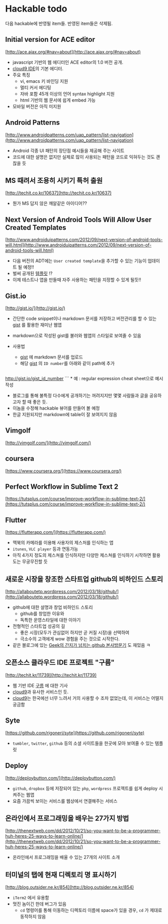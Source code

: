 # Hackable todo

다음 hackable에 반영될 item들. 반영된 item들은 삭제됨.

## Initial version for ACE editor

[http://ace.ajax.org/#nav=about](http://ace.ajax.org/#nav=about)

* javascript 기반의 웹 에디터인 ACE editor의 1.0 버전 공개.
* [cloud9 IDE](https://c9.io/)의 기본 에디터.
* 주요 특징
	* vi, emacs 키 바인딩 지원
	* 멀티 커서 에디팅
	* 자바 포함 45개 이상의 언어 syntax highlight 지원
	* html 기반의 웹 문서에 쉽게 embed 가능
* 모바일 버전은 아직 미지원

## Android Patterns

[http://www.androidpatterns.com/uap_pattern/list-navigation](http://www.androidpatterns.com/uap_pattern/list-navigation)

* Android 각종 UI 패턴의 장단점 예시들을 제공해 주는 사이트
* 코드에 대한 설명은 없지만 실제로 많이 사용되는 패턴을 코드로 익혀두는 것도 괜찮을 듯

## MS 때려서 조용히 시키기 특허 출원

[http://techit.co.kr/10637](http://techit.co.kr/10637)

* 뭔가 MS 답지 않은 깨알같은 아이디어??

## Next Version of Android Tools Will Allow User Created Templates

[http://www.androiduipatterns.com/2012/09/next-version-of-android-tools-will.html](http://www.androiduipatterns.com/2012/09/next-version-of-android-tools-will.html)

* 다음 버전의 ADT에는 `User created template`을 추가할 수 있는 기능이 업데이트 될 예정!!
* 벌써 공개된 [템플릿](https://github.com/jgilfelt/android-adt-templates) !?
* 이제 테스트나 앱을 만들때 자주 사용하는 패턴을 지정할 수 있게 될듯!!

## Gist.io

[http://gist.io/](http://gist.io/)

* 간단한 code snippet이나 markdown 문서를 저장하고 버전관리를 할 수 있는 [gist](http://gist.github.com) 를 활용한 재미난 웹앱
* markdown으로 작성된 gist를 불러와 웹앱의 스타일로 보여줄 수 있음
* 사용법
	* [gist](http://gist.github.com) 에 markdown 문서를 업로드
	* 해당 [gist](http://gist.github.com) 의 `ID number`를 아래와 같이 path에 추가
	
	```
http://gist.io/gist_id_number
	```
	* 예 : regular expression cheat sheet으로 예시 작성
* 블로그를 통해 불특정 다수에게 공개하기는 꺼려지지만 몇몇 사람들과 글을 공유하고자 할 때 좋은 듯.
* 이놈을 수정해 hackable 뷰어를 만들어 볼 예정
* 한글 지원되지만 markdown에 table이 잘 보여지지 않음

## Vimgolf

[http://vimgolf.com/](http://vimgolf.com/)

## coursera

[https://www.coursera.org/](https://www.coursera.org/)

## Perfect Workflow in Sublime Text 2

[https://tutsplus.com/course/improve-workflow-in-sublime-text-2/](https://tutsplus.com/course/improve-workflow-in-sublime-text-2/)

## Flutter

[https://flutterapp.com/](https://flutterapp.com/)

* 맥북의 카메라를 이용해 사용자의 제스처를 인식하는 앱
* `itunes`, `VLC player` 등과 연동가능
* 아직 4가지 정도의 제스쳐를 인식하지만 다양한 제스쳐를 인식하기 시작하면 활용도는 무궁무진할 듯

## 새로운 시장을 창조한 스타트업 github의 비하인드 스토리

[http://allaboutetp.wordpress.com/2012/03/18/github/](http://allaboutetp.wordpress.com/2012/03/18/github/)

* github에 대한 설명과 창업 비하인드 스토리
	* github를 창업한 이유와
	* 독특한 운영스타일에 대한 이야기
* 전형적인 스타트업 성공의 길
	* 좋은 시장(모두가 관심없어 하지만 곧 커질 시장)을 선택하여
	* 극소수의 고객에게 wow 경험을 주는 것으로 시작한다.
* 같은 블로그에 있는 [Geek의 간지가 넘치는 github 본사방문기](http://allaboutetp.wordpress.com/2012/07/08/github_hq/) 도 재밌음 ㅋ


## 오픈소스 클라우드 IDE 프로젝트 "구름"

[http://techit.kr/11739](http://techit.kr/11739)

* 웹 기반 IDE [구름](http://goorm.org/) 에 대한 기사
* [cloud9](https://c9.io/)과 유사한 서비스인 듯.
* [cloud9](https://c9.io/)는 한국에선 너무 느려서 거의 사용할 수 조차 없었는데, 이 서비스는 어떨지 궁금함

## Syte

[https://github.com/rigoneri/syte](https://github.com/rigoneri/syte)

* `tumbler`, `twitter`, `github` 등의 소셜 사이트들을 한곳에 모아 보여줄 수 있는 템플릿

## Deploy

[http://deploybutton.com/](http://deploybutton.com/)

* `github`, `dropbox` 등에 저장되어 있는 `php`, `wordpress` 프로젝트를 쉽게 deploy 시켜주는 웹앱
* 요즘 가끔씩 보이는 서비스를 웹상에서 연결해주는 서비스

## 온라인에서 프로그래밍을 배우는 27가지 방법

[http://thenextweb.com/dd/2012/10/21/so-you-want-to-be-a-programmer-huh-heres-25-ways-to-learn-online/](http://thenextweb.com/dd/2012/10/21/so-you-want-to-be-a-programmer-huh-heres-25-ways-to-learn-online/)

* 온라인에서 프로그래밍을 배울 수 있는 27개의 사이트 소개

## 터미널의 탭에 현재 디렉토리 명 표시하기

[http://blog.outsider.ne.kr/854](http://blog.outsider.ne.kr/854)

* `iTerm2` 에서 유용함
* 멋진 놈이긴 한데 버그가 있음
	*  `cd` 명령어를 통해 이동하는 디렉토리 이름에 space가 있을 경우, `cd` 가 제대로 동작하지 않음
